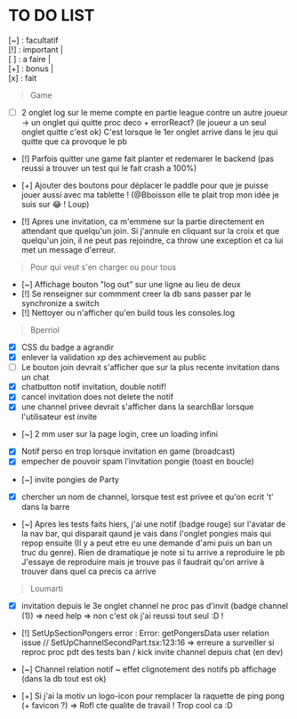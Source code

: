# TO DO LIST

[~] : facultatif
<br/>
[!] : important |
<br/>
[ ] : a faire |
<br/>
[+] : bonus |
<br/>
[x] : fait
<br/>


> Game
 - [ ] 2 onglet log sur le meme compte en partie league contre un autre joueur -> un onglet qui quitte proc deco + errorReact? (le joueur a un seul onglet quitte c'est ok)
   C'est lorsque le 1er onglet arrive dans le jeu qui quitte que ca provoque le pb
 - [!] Parfois quitter une game fait planter et redemarer le backend (pas reussi a trouver un test qui le fait crash a 100%)
 - [+] Ajouter des boutons pour déplacer le paddle pour que je puisse jouer aussi avec ma tablette ! (@Bboisson elle te plait trop mon idée je suis sur 😂 ! Loup)

- [!] Apres une invitation, ca m'emmene sur la partie directement en attendant que quelqu'un join. Si j'annule en cliquant sur la croix et que quelqu'un join, il ne peut pas rejoindre, ca throw une exception et ca lui met un message d'erreur.


> Pour qui veut s'en charger ou pour tous
 - [~] Affichage bouton "log out" sur une ligne au lieu de deux
 - [!] Se renseigner sur commment creer la db sans passer par le synchronize a switch
 - [!] Nettoyer ou n'afficher qu'en build tous les consoles.log



> Bperriol
 - [x] CSS du badge a agrandir
 - [x] enlever la validation xp des achievement au public
 - [ ] Le bouton join devrait s'afficher que sur la plus recente invitation dans un chat
 - [x] chatbutton notif invitation, double notif!
 - [x] cancel invitation does not delete the notif
 - [x] une channel privee devrait s'afficher dans la searchBar lorsque l'utilisateur est invite
 - [~] 2 mm user sur la page login, cree un loading infini
 - [x] Notif perso en trop lorsque invitation en game (broadcast)
 - [x] empecher de pouvoir spam l'invitation pongie (toast en boucle)
 - [~] invite pongies de Party
 - [x] chercher un nom de channel, lorsque test est privee et qu'on ecrit 't' dans la barre
 - [~] Apres les tests faits hiers, j'ai une notif (badge rouge) sur l'avatar de la nav bar, qui disparait qaund je vais dans l'onglet pongies mais qui repop ensuite 
       (Il y a peut etre eu une demande d'ami puis un ban un truc du genre). Rien de dramatique je note si tu arrive a reproduire le pb
      J'essaye de reproduire mais je trouve pas il faudrait qu'on arrive à trouver dans quel ca precis ca arrive


 > Loumarti
 - [X] invitation depuis le 3e onglet channel ne proc pas d'invit (badge channel (1)) => need help => non c'est ok j'ai reussi tout seul :D !

 - [!] SetUpSectionPongers error :  Error: getPongersData user relation issue // SetUpChannelSecondPart.tsx:123:16 => erreure a surveiller si reproc
       proc pdt des tests ban / kick invite channel depuis chat (en dev)

 - [~] Channel relation notif ~ effet clignotement des notifs pb affichage (dans la db tout est ok)

 - [+] Si j'ai la motiv un logo-icon pour remplacer la raquette de ping pong (+ favicon ?) => Rofl cte qualite de travail ! Trop cool ca :D

